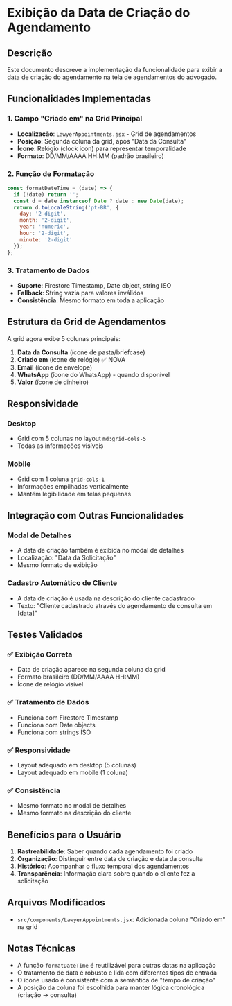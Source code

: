 # Exibição da Data de Criação do Agendamento

## Descrição
Este documento descreve a implementação da funcionalidade para exibir a data de criação do agendamento na tela de agendamentos do advogado.

## Funcionalidades Implementadas

### 1. Campo "Criado em" na Grid Principal
- **Localização**: `LawyerAppointments.jsx` - Grid de agendamentos
- **Posição**: Segunda coluna da grid, após "Data da Consulta"
- **Ícone**: Relógio (clock icon) para representar temporalidade
- **Formato**: DD/MM/AAAA HH:MM (padrão brasileiro)

### 2. Função de Formatação
```javascript
const formatDateTime = (date) => {
  if (!date) return '';
  const d = date instanceof Date ? date : new Date(date);
  return d.toLocaleString('pt-BR', {
    day: '2-digit',
    month: '2-digit',
    year: 'numeric',
    hour: '2-digit',
    minute: '2-digit'
  });
};
```

### 3. Tratamento de Dados
- **Suporte**: Firestore Timestamp, Date object, string ISO
- **Fallback**: String vazia para valores inválidos
- **Consistência**: Mesmo formato em toda a aplicação

## Estrutura da Grid de Agendamentos

A grid agora exibe 5 colunas principais:
1. **Data da Consulta** (ícone de pasta/briefcase)
2. **Criado em** (ícone de relógio) ✅ NOVA
3. **Email** (ícone de envelope)
4. **WhatsApp** (ícone do WhatsApp) - quando disponível
5. **Valor** (ícone de dinheiro)

## Responsividade

### Desktop
- Grid com 5 colunas no layout `md:grid-cols-5`
- Todas as informações visíveis

### Mobile
- Grid com 1 coluna `grid-cols-1`
- Informações empilhadas verticalmente
- Mantém legibilidade em telas pequenas

## Integração com Outras Funcionalidades

### Modal de Detalhes
- A data de criação também é exibida no modal de detalhes
- Localização: "Data da Solicitação"
- Mesmo formato de exibição

### Cadastro Automático de Cliente
- A data de criação é usada na descrição do cliente cadastrado
- Texto: "Cliente cadastrado através do agendamento de consulta em [data]"

## Testes Validados

### ✅ Exibição Correta
- Data de criação aparece na segunda coluna da grid
- Formato brasileiro (DD/MM/AAAA HH:MM)
- Ícone de relógio visível

### ✅ Tratamento de Dados
- Funciona com Firestore Timestamp
- Funciona com Date objects
- Funciona com strings ISO

### ✅ Responsividade
- Layout adequado em desktop (5 colunas)
- Layout adequado em mobile (1 coluna)

### ✅ Consistência
- Mesmo formato no modal de detalhes
- Mesmo formato na descrição do cliente

## Benefícios para o Usuário

1. **Rastreabilidade**: Saber quando cada agendamento foi criado
2. **Organização**: Distinguir entre data de criação e data da consulta
3. **Histórico**: Acompanhar o fluxo temporal dos agendamentos
4. **Transparência**: Informação clara sobre quando o cliente fez a solicitação

## Arquivos Modificados

- `src/components/LawyerAppointments.jsx`: Adicionada coluna "Criado em" na grid

## Notas Técnicas

- A função `formatDateTime` é reutilizável para outras datas na aplicação
- O tratamento de data é robusto e lida com diferentes tipos de entrada
- O ícone usado é consistente com a semântica de "tempo de criação"
- A posição da coluna foi escolhida para manter lógica cronológica (criação → consulta)
